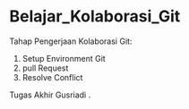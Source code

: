 
# Belajar_Kolaborasi_Git

Tahap Pengerjaan Kolaborasi Git:
1. Setup Environment Git
2. pull Request
3. Resolve Conflict

Tugas Akhir Gusriadi
.